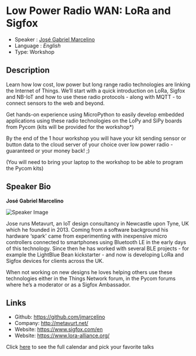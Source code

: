 Low Power Radio WAN: LoRa and Sigfox
===================================

* Speaker : [José Gabriel Marcelino](https://pixels.camp/jmarcelino)
* Language : *English*
* Type: Workshop

Description
-----------

Learn how low cost, low power but long range radio technologies are linking the Internet of Things. We’ll start with a quick introduction on LoRa, Sigfox and NB-IoT and how to use these radio protocols - along with MQTT - to connect sensors to the web and beyond. 

Get hands-on experience using MicroPython to easily develop embedded applications using these radio technologies on the LoPy and SiPy boards from Pycom (kits will be provided for the workshop*)

By the end of the 1 hour workshop you will have your kit sending sensor or button data to the cloud server of your choice over low power radio - guaranteed or your money back! ;)

(You will need to bring your laptop to the workshop to be able to program the Pycom kits)

Speaker Bio
-----------

**José Gabriel Marcelino**

![Speaker Image](https://avatars2.githubusercontent.com/u/3199956?v=4&s=460)

Jose runs Metavurt, an IoT design consultancy in Newcastle upon Tyne, UK which he founded in 2013. Coming from a software background his hardware ‘spark' came from experimenting with inexpensive micro controllers connected to smartphones using Bluetooth LE in the early days of this technology. Since then he has worked with several BLE projects - for example the LightBlue Bean kickstarter - and now is developing LoRa and Sigfox devices for clients across the UK.

When not working on new designs he loves helping others use these technologies either in the Things Network forum, in the Pycom forums where he’s a moderator or as a Sigfox Ambassador. 

Links
-----

* Github: https://github.com/jmarcelino
* Company: http://metavurt.net/
* Website: https://www.sigfox.com/en
* Website: https://www.lora-alliance.org/

Click [here][1] to see the full calendar and pick your favorite talks

[1]: https://pixels.camp/schedule/
